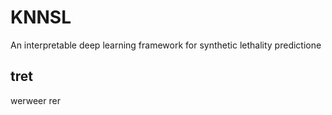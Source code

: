 # KNNSL
An interpretable deep learning framework for synthetic lethality predictione

## tret

werweer
rer
